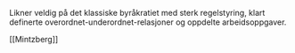 Likner veldig på det klassiske byråkratiet med sterk regelstyring, klart definerte overordnet-underordnet-relasjoner og oppdelte arbeidsoppgaver.

[[Mintzberg]]